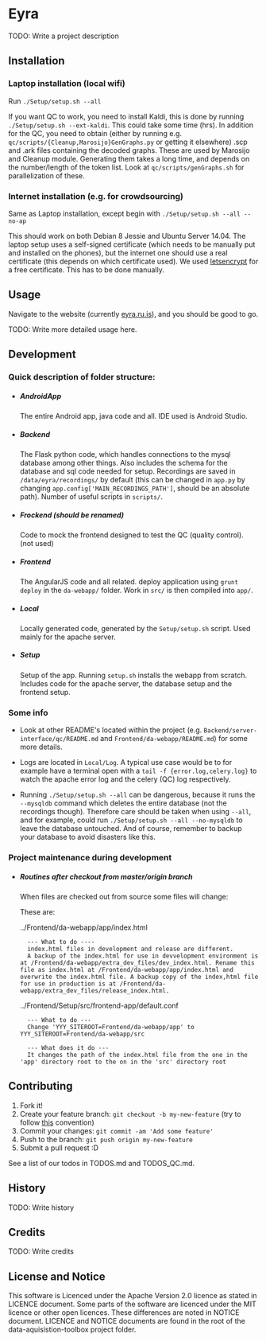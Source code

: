 # Eyra

TODO: Write a project description

## Installation

### Laptop installation (local wifi)

Run `./Setup/setup.sh --all`

If you want QC to work, you need to install Kaldi, this is done by running `./Setup/setup.sh --ext-kaldi`. This could take some time (hrs).
In addition for the QC, you need to obtain (either by running e.g. `qc/scripts/{Cleanup,Marosijo}GenGraphs.py` or getting it elsewhere) .scp and .ark files containing the decoded graphs. These are used by Marosijo and Cleanup module. Generating them takes a long time, and depends on the number/length of the token list. Look at `qc/scripts/genGraphs.sh` for parallelization of these.

### Internet installation (e.g. for crowdsourcing)

Same as Laptop installation, except begin with `./Setup/setup.sh --all --no-ap`

This should work on both Debian 8 Jessie and Ubuntu Server 14.04. The laptop setup uses a self-signed certificate (which needs to be manually put and installed on the phones), but the internet one should use a real certificate (this depends on which certificate used). We used [letsencrypt](https://letsencrypt.org/) for a free certificate. This has to be done manually.
    
## Usage

Navigate to the website (currently [eyra.ru.is](https://eyra.ru.is)), and you should be good to go.

TODO: Write more detailed usage here.

## Development

### Quick description of folder structure:

* ##### AndroidApp  
    The entire Android app, java code and all. IDE used is Android Studio.

* ##### Backend  
    The Flask python code, which handles connections to the mysql database among other things. Also includes the schema for the database and sql code needed for setup. Recordings are saved in `/data/eyra/recordings/` by default (this can be changed in `app.py` by changing `app.config['MAIN_RECORDINGS_PATH']`, should be an absolute path). Number of useful scripts in `scripts/`.

* ##### Frockend (should be renamed)  
    Code to mock the frontend designed to test the QC (quality control). (not used)

* ##### Frontend  
    The AngularJS code and all related. deploy application using `grunt deploy` in the `da-webapp/` folder. Work in `src/` is then compiled into `app/`.

* ##### Local  
    Locally generated code, generated by the `Setup/setup.sh` script. Used mainly for the apache server.

* ##### Setup  
    Setup of the app. Running `setup.sh` installs the webapp from scratch. Includes code for the apache server, the database setup and the frontend setup.

### Some info
* Look at other README's located within the project (e.g. `Backend/server-interface/qc/README.md` and `Frontend/da-webapp/README.md`) for some more details.

* Logs are located in `Local/Log`. A typical use case would be to for example have a terminal open with a `tail -f {error.log,celery.log}` to watch the apache error log and the celery (QC) log respectively.

* Running `./Setup/setup.sh --all` can be dangerous, because it runs the `--mysqldb` command which deletes the entire database (not the recordings though). Therefore care should be taken when using `--all`, and for example, could run `./Setup/setup.sh --all --no-mysqldb` to leave the database untouched. And of course, remember to backup your database to avoid disasters like this.

### Project maintenance during development

* ##### Routines after checkout from master/origin branch  

    When files are checked out from source some files will change:

    These are: 

    ../Frontend/da-webapp/app/index.html

        --- What to do ----
        index.html files in development and release are different. 
        A backup of the index.html for use in devvelopment environment is at /Frontend/da-webapp/extra_dev_files/dev_index.html. Rename this file as index.html at /Frontend/da-webapp/app/index.html and overwrite the index.html file. A backup copy of the index,html file for use in production is at /Frontend/da-webapp/extra_dev_files/release_index.html.

    ../Frontend/Setup/src/frontend-app/default.conf

        --- What to do ---
        Change 'YYY_SITEROOT=Frontend/da-webapp/app' to YYY_SITEROOT=Frontend/da-webapp/src

        --- What does it do ---
        It changes the path of the index.html file from the one in the 'app' directory root to the on in the 'src' directory root



## Contributing

1. Fork it!
2. Create your feature branch: `git checkout -b my-new-feature` (try to follow [this](https://gist.github.com/dmglab/8402579#allowed-prefixes) convention)
3. Commit your changes: `git commit -am 'Add some feature'`
4. Push to the branch: `git push origin my-new-feature`
5. Submit a pull request :D

See a list of our todos in TODOS.md and TODOS_QC.md.

## History

TODO: Write history

## Credits

TODO: Write credits

## License and Notice

This software is Licenced under the Apache Version 2.0 licence as stated in LICENCE document. Some parts of the software are licenced under the MIT licence or other open licences. These differences are noted in NOTICE document. LICENCE and NOTICE documents are found in the root of the data-aquisistion-toolbox project folder.